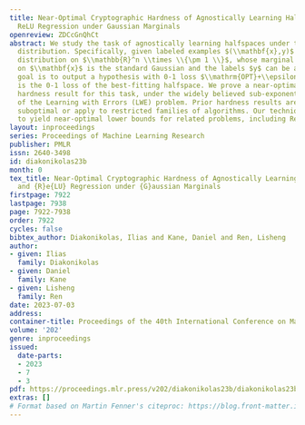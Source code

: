 ```yaml
---
title: Near-Optimal Cryptographic Hardness of Agnostically Learning Halfspaces and
  ReLU Regression under Gaussian Marginals
openreview: ZDCcGnQhCt
abstract: We study the task of agnostically learning halfspaces under the Gaussian
  distribution. Specifically, given labeled examples $(\\mathbf{x},y)$ from an unknown
  distribution on $\\mathbb{R}^n \\times \\{\pm 1 \\}$, whose marginal distribution
  on $\\mathbf{x}$ is the standard Gaussian and the labels $y$ can be arbitrary, the
  goal is to output a hypothesis with 0-1 loss $\\mathrm{OPT}+\\epsilon$, where $\\mathrm{OPT}$
  is the 0-1 loss of the best-fitting halfspace. We prove a near-optimal computational
  hardness result for this task, under the widely believed sub-exponential time hardness
  of the Learning with Errors (LWE) problem. Prior hardness results are either qualitatively
  suboptimal or apply to restricted families of algorithms. Our techniques extend
  to yield near-optimal lower bounds for related problems, including ReLU regression.
layout: inproceedings
series: Proceedings of Machine Learning Research
publisher: PMLR
issn: 2640-3498
id: diakonikolas23b
month: 0
tex_title: Near-Optimal Cryptographic Hardness of Agnostically Learning Halfspaces
  and {R}e{LU} Regression under {G}aussian Marginals
firstpage: 7922
lastpage: 7938
page: 7922-7938
order: 7922
cycles: false
bibtex_author: Diakonikolas, Ilias and Kane, Daniel and Ren, Lisheng
author:
- given: Ilias
  family: Diakonikolas
- given: Daniel
  family: Kane
- given: Lisheng
  family: Ren
date: 2023-07-03
address: 
container-title: Proceedings of the 40th International Conference on Machine Learning
volume: '202'
genre: inproceedings
issued:
  date-parts:
  - 2023
  - 7
  - 3
pdf: https://proceedings.mlr.press/v202/diakonikolas23b/diakonikolas23b.pdf
extras: []
# Format based on Martin Fenner's citeproc: https://blog.front-matter.io/posts/citeproc-yaml-for-bibliographies/
---
```

